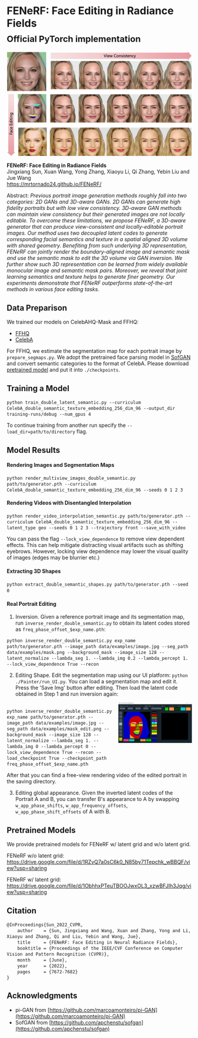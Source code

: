 # FENeRF: Face Editing in Radiance Fields<br><sub>Official PyTorch implementation</sub>

![Teaser image](./teaser.png)

**FENeRF: Face Editing in Radiance Fields**<br>
Jingxiang Sun, Xuan Wang, Yong Zhang, Xiaoyu Li, Qi Zhang, Yebin Liu and Jue Wang
<br>
https://mrtornado24.github.io/FENeRF/<br>

Abstract: *Previous portrait image generation methods roughly fall into two categories: 2D GANs and 3D-aware GANs. 2D GANs can generate high fidelity portraits but with low view consistency. 3D-aware GAN methods can maintain view consistency but their generated images are not locally editable. To overcome these limitations, we propose FENeRF, a 3D-aware generator that can produce view-consistent and locally-editable portrait images. Our method uses two decoupled latent codes to generate corresponding facial semantics and texture in a spatial aligned 3D volume with shared geometry. Benefiting from such underlying 3D representation, FENeRF can jointly render the boundary-aligned image and semantic mask and use the semantic mask to edit the 3D volume via GAN inversion. We further show such 3D representation can be learned from widely available monocular image and semantic mask pairs. Moreover, we reveal that joint learning semantics and texture helps to generate finer geometry. Our experiments demonstrate that FENeRF outperforms state-of-the-art methods in various face editing tasks.*

## Data Preparison

We trained our models on CelebAHQ-Mask and FFHQ:

* [FFHQ](https://github.com/NVlabs/stylegan)
* [CelebA](https://github.com/switchablenorms/CelebAMask-HQ)

For FFHQ, we estimate the segmentation map for each portrait image by `prepare_segmaps.py`. We adopt the pretrained face parsing model in [SofGAN](https://github.com/apchenstu/sofgan) and convert semantic categories to the format of CelebA. Please download [pretrained model](https://drive.google.com/file/d/1cJv5Oi0olBWbdkt2wu32f3inLYn4tSZU/view?usp=sharing) and put it into `./checkpoints`.

## Training a Model

```
python train_double_latent_semantic.py --curriculum CelebA_double_semantic_texture_embedding_256_dim_96 --output_dir training-runs/debug --num_gpus 4
```

To continue training from another run specify the `--load_dir=path/to/directory` flag. 

## Model Results

#### Rendering Images and Segmentation Maps
```
python render_multiview_images_double_semantic.py path/to/generator.pth --curriculum CelebA_double_semantic_texture_embedding_256_dim_96 --seeds 0 1 2 3
```

#### Rendering Videos with Disentangled Interpolation
```
python render_video_interpolation_semantic.py path/to/generator.pth --curriculum CelebA_double_semantic_texture_embedding_256_dim_96 --latent_type geo --seeds 0 1 2 3 --trajectory front --save_with_video
```

You can pass the flag `--lock_view_dependence` to remove view dependent effects. This can help mitigate distracting visual artifacts such as shifting eyebrows. However, locking view dependence may lower the visual quality of images (edges may be blurrier etc.)


#### Extracting 3D Shapes

`python extract_double_semantic_shapes.py path/to/generator.pth --seed 0`

#### Real Portrait Editing

1. Inversion. Given a reference portrait image and its segmentation map, run `inverse_render_double_semantic.py` to obtain its latent codes stored as `freq_phase_offset_$exp_name.pth`:

```
python inverse_render_double_semantic.py exp_name path/to/generator.pth --image_path data/examples/image.jpg --seg_path data/examples/mask.png --background_mask --image_size 128 --latent_normalize --lambda_seg 1. --lambda_img 0.2 --lambda_percept 1. --lock_view_dependence True --recon
```

2. Editing Shape. Edit the segmentation map using our UI platform: `python ./Painter/run_UI.py`. You can load a segmentation map and edit it. 
Press the 'Save Img' button after editing. Then load the latent code obtained in Step 1 and run inversion again:

<img align="right" src="./seg_tools.png" width="200px">

```

python inverse_render_double_semantic.py exp_name path/to/generator.pth --image_path data/examples/image.jpg --seg_path data/examples/mask_edit.png --background_mask --image_size 128 --latent_normalize --lambda_seg 1. --lambda_img 0 --lambda_percept 0 --lock_view_dependence True --recon --load_checkpoint True --checkpoint_path freq_phase_offset_$exp_name.pth
```
After that you can find a free-view rendering video of the edited portrait in the saving directory.

3. Editing global appearance. Given the inverted latent codes of the Portrait A and B, you can transfer B's appearance to A by swapping `w_app_phase_shifts`, `w_app_frequency_offsets`, `w_app_phase_shift_offsets` of A with B.

## Pretrained Models
We provide pretrained models for FENeRF w/ latent grid and w/o latent grid.

FENeRF w/o latent grid: https://drive.google.com/file/d/1RZvQ7a0sC6k0_N85by71Tepchk_wBBQF/view?usp=sharing

FENeRF w/ latent grid: https://drive.google.com/file/d/1ObhhxPTeuTBOOJwxOL3_xzwBFJIh3Jqg/view?usp=sharing

## Citation

```
@InProceedings{Sun_2022_CVPR,
    author    = {Sun, Jingxiang and Wang, Xuan and Zhang, Yong and Li, Xiaoyu and Zhang, Qi and Liu, Yebin and Wang, Jue},
    title     = {FENeRF: Face Editing in Neural Radiance Fields},
    booktitle = {Proceedings of the IEEE/CVF Conference on Computer Vision and Pattern Recognition (CVPR)},
    month     = {June},
    year      = {2022},
    pages     = {7672-7682}
}
```


## Acknowledgments

- pi-GAN from [https://github.com/marcoamonteiro/pi-GAN](https://github.com/marcoamonteiro/pi-GAN)
- SofGAN from [https://github.com/apchenstu/sofgan](https://github.com/apchenstu/sofgan)
